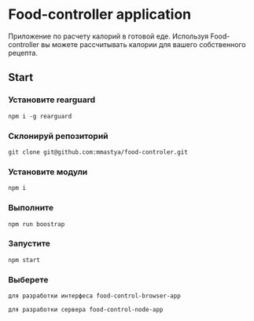 # Food-controller application

Приложение по расчету калорий в готовой еде. Используя Food-controller вы можете рассчитывать калории для вашего собственного рецепта.

## Start
### Установите rearguard
```
npm i -g rearguard
```
### Склонируй репозиторий
```
git clone git@github.com:mmastya/food-controler.git
```
### Установите модули
```
npm i
```
### Выполните
```
npm run boostrap
```
### Запустите
```
npm start
```
### Выберете
```
для разработки интерфеса food-control-browser-app
```
```
для разработки сервера food-control-node-app
```


